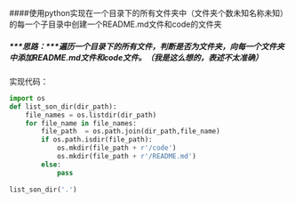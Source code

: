 ####使用python实现在一个目录下的所有文件夹中（文件夹个数未知名称未知）的每一个子目录中创建一个README.md文件和code的文件夹

##### ***思路：***遍历一个目录下的所有文件，判断是否为文件夹，向每一个文件夹中添加README.md文件和code文件。（我是这么想的，表述不太准确）

实现代码：

```python
import os
def list_son_dir(dir_path):
    file_names = os.listdir(dir_path)
    for file_name in file_names:
        file_path  = os.path.join(dir_path,file_name)
        if os.path.isdir(file_path):
            os.mkdir(file_path + r'/code')
            os.mkdir(file_path + r'/README.md')
        else:
            pass
    
list_son_dir('.')
```